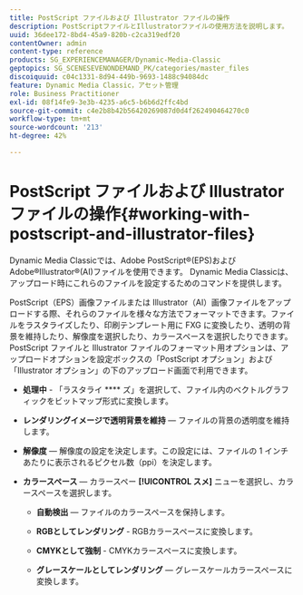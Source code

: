 ```yaml
---
title: PostScript ファイルおよび Illustrator ファイルの操作
description: PostScriptファイルとIllustratorファイルの使用方法を説明します。
uuid: 36dee172-8bd4-45a9-820b-c2ca319edf20
contentOwner: admin
content-type: reference
products: SG_EXPERIENCEMANAGER/Dynamic-Media-Classic
geptopics: SG_SCENESEVENONDEMAND_PK/categories/master_files
discoiquuid: c04c1331-8d94-449b-9693-1488c94084dc
feature: Dynamic Media Classic，アセット管理
role: Business Practitioner
exl-id: 08f14fe9-3e3b-4235-a6c5-b6b6d2ffc4bd
source-git-commit: c4e2b8b42b56420269087d0d4f262490464270c0
workflow-type: tm+mt
source-wordcount: '213'
ht-degree: 42%

---
```


# PostScript ファイルおよび Illustrator ファイルの操作{#working-with-postscript-and-illustrator-files}

Dynamic Media Classicでは、Adobe PostScript®(EPS)およびAdobe®Illustrator®(AI)ファイルを使用できます。 Dynamic Media Classicは、アップロード時にこれらのファイルを設定するためのコマンドを提供します。

PostScript（EPS）画像ファイルまたは Illustrator（AI）画像ファイルをアップロードする際、それらのファイルを様々な方法でフォーマットできます。ファイルをラスタライズしたり、印刷テンプレート用に FXG に変換したり、透明の背景を維持したり、解像度を選択したり、カラースペースを選択したりできます。PostScript ファイルと Illustrator ファイルのフォーマット用オプションは、アップロードオプションを設定ボックスの「PostScript オプション」および「Illustrator オプション」の下のアップロード画面で利用できます。

* **処理中**  - 「ラスタライ **** ズ」を選択して、ファイル内のベクトルグラフィックをビットマップ形式に変換します。

* **レンダリングイメージで透明背景を維持**  — ファイルの背景の透明度を維持します。

* **解像度**  — 解像度の設定を決定します。この設定には、ファイルの 1 インチあたりに表示されるピクセル数（ppi）を決定します。

* **カラースペース**  — カラースペー **[!UICONTROL スメ]** ニューを選択し、カラースペースを選択します。

   * **自動検出**  — ファイルのカラースペースを保持します。

   * **RGBとしてレンダリング**  - RGBカラースペースに変換します。

   * **CMYKとして強制**  - CMYKカラースペースに変換します。

   * **グレースケールとしてレンダリング**  — グレースケールカラースペースに変換します。

